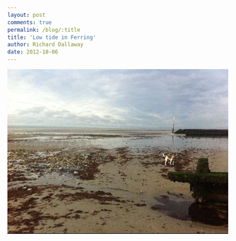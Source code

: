 ```yaml
---
layout: post
comments: true
permalink: /blog/:title
title: 'Low tide in Ferring'
author: Richard Dallaway
date: 2012-10-06
---
```


<div>
<a href="/media/Fphoto.JPG">
<img width="500" src="/media/Fphoto.JPG.500.JPG" height="374"></img>
</a>
</div>



  


    
